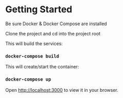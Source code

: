 # Getting Started

Be sure Docker & Docker Compose are installed

Clone the project and cd into the project root

This will build the services:
### `docker-compose build`


This will create/start the container:
### `docker-compose up`


Open [http://localhost:3000](http://localhost:3000) to view it in your browser.

